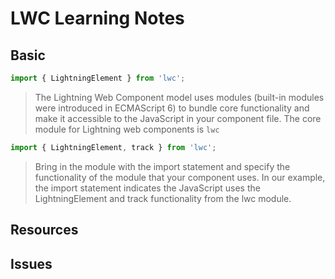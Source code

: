 # LWC Learning Notes

## Basic

```Javascript
import { LightningElement } from 'lwc';
```

> The Lightning Web Component model uses modules (built-in modules were introduced in ECMAScript 6) to bundle core functionality and make it accessible to the JavaScript in your component file. The core module for Lightning web components is `lwc`

```Javascript
import { LightningElement, track } from 'lwc';
```

> Bring in the module with the import statement and specify the functionality of the module that your component uses.
> In our example, the import statement indicates the JavaScript uses the LightningElement and track functionality from the lwc module.

## Resources

## Issues
